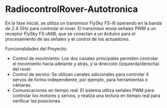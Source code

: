 # RadiocontrolRover-Autotronica

En la fase inicial, se utiliza un transmisor FlySky FS-i6 operando en la banda de 2.4 GHz para controlar el rover. El transmisor envía señales PWM a un receptor FlySky FS-iA6B, que se conectan a un Arduino para el procesamiento de las señales y el control de los actuadores.

Funcionalidades del Proyecto:
- Control de movimiento: Los dos canales principales permiten controlar el movimiento hacia adelante y atrás, y la dirección (izquierda/derecha) del rover.
- Control de servos: Se utilizan canales adicionales para controlar 4 servos de forma independiente, por ejemplo, para herramientas o cámaras.
- Comunicaciones en tiempo real: El sistema utiliza señales PWM para controlar los motores y servos, y realiza una lectura en tiempo real para verificar las posiciones.
